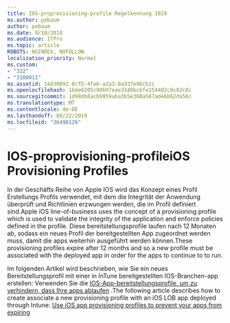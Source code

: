 ```yaml
---
title: IOS-proprovisioning-profile Regelkennung 1029
ms.author: pebaum
author: pebaum
ms.date: 9/10/2018
ms.audience: ITPro
ms.topic: article
ROBOTS: NOINDEX, NOFOLLOW
localization_priority: Normal
ms.custom:
- "322"
- "3100011"
ms.assetid: 14d30092-8cf5-4fe6-a2a3-8a337e96cb1c
ms.openlocfilehash: 1bde6205c98b97eae3340bcbfe154402c8c82c8c
ms.sourcegitcommit: 1d98db8acb9959aba3b5e308a567ade6b62da56c
ms.translationtype: MT
ms.contentlocale: de-DE
ms.lasthandoff: 08/22/2019
ms.locfileid: "36498126"
---
```

# <a name="ios-provisioning-profiles"></a><span data-ttu-id="1e75b-102">IOS-proprovisioning-profile</span><span class="sxs-lookup"><span data-stu-id="1e75b-102">iOS Provisioning Profiles</span></span>

<span data-ttu-id="1e75b-103">In der Geschäfts Reihe von Apple IOS wird das Konzept eines Profil Erstellungs Profils verwendet, mit dem die Integrität der Anwendung überprüft und Richtlinien erzwungen werden, die im Profil definiert sind.</span><span class="sxs-lookup"><span data-stu-id="1e75b-103">Apple iOS line-of-business uses the concept of a provisioning profile which is used to validate the integrity of the application and enforce policies defined in the profile.</span></span> <span data-ttu-id="1e75b-104">Diese bereitstellungsprofile laufen nach 12 Monaten ab, sodass ein neues Profil der bereitgestellten App zugeordnet werden muss, damit die apps weiterhin ausgeführt werden können.</span><span class="sxs-lookup"><span data-stu-id="1e75b-104">These provisioning profiles expire after 12 months and so a new profile must be associated with the deployed app in order for the apps to continue to to run.</span></span>
  
<span data-ttu-id="1e75b-105">Im folgenden Artikel wird beschrieben, wie Sie ein neues Bereitstellungsprofil mit einer in InTune bereitgestellten IOS-Branchen-app erstellen: Verwenden Sie die [IOS-App-bereitstellungsprofile, um zu verhindern, dass Ihre apps ablaufen](https://docs.microsoft.com/intune/app-provisioning-profile-ios) .</span><span class="sxs-lookup"><span data-stu-id="1e75b-105">The following article describes how to create associate a new provisioning profile with an iOS LOB app deployed through Intune: [Use iOS app provisioning profiles to prevent your apps from expiring](https://docs.microsoft.com/intune/app-provisioning-profile-ios)</span></span>
  